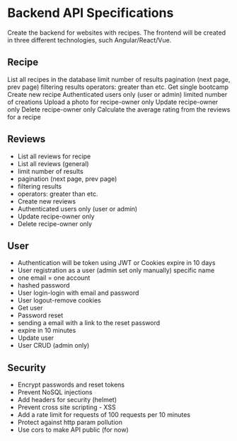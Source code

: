 # Backend API Specifications
Create the backend for websites with recipes. The frontend will be created in three different technologies, such Angular/React/Vue. 

## Recipe
List all recipes in the database
limit number of results
pagination (next page, prev page)
filtering results
operators: greater than etc.
Get single bootcamp
Create new recipe
Authenticated users only (user or admin)
limited number of creations
Upload a photo for recipe-owner only
Update recipe-owner only
Delete recipe-owner only
Calculate the average rating from the reviews for a recipe
 
## Reviews
- List all reviews for recipe
- List all reviews (general)
- limit number of results
- pagination (next page, prev page)
- filtering results
- operators: greater than etc.
- Create new reviews
- Authenticated users only (user or admin)
- Update recipe-owner only
- Delete recipe-owner only

## User
- Authentication will be token using JWT or Cookies expire in 10 days
- User registration as a user (admin set only manually) specific name
- one email = one account
- hashed password
- User login-login with email and password
- User logout-remove cookies
- Get user 
- Password reset
- sending a email with a link to the reset password
- expire in 10 minutes
- Update user
- User CRUD (admin only)

## Security
- Encrypt passwords and reset tokens
- Prevent NoSQL injections
- Add headers for security (helmet)
- Prevent cross site scripting - XSS
- Add a rate limit for requests of 100 requests per 10 minutes
- Protect against http param pollution
- Use cors to make API public (for now)



